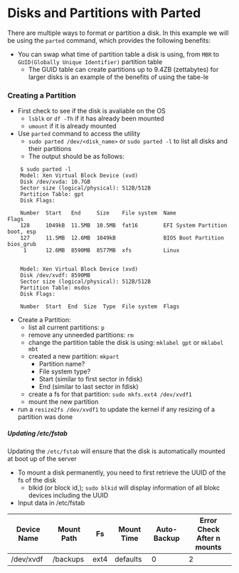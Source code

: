 <h1>Disks and Partitions with Parted</h1>
 
There are multiple ways to format or partition a disk. In this example we will be using the `parted` command, which provides the following benefits:
* You can swap what time of partition table a disk is using, from `MBR` to `GUID(Globally Unique Identifier)` partition table
  - The GUID table can create partitions up to 9.4ZB (zettabytes) for larger disks is an example of the benefits of using the tabe-le
<h3>Creating a Partition</h3>
 
* First check to see if the disk is avaliable on the OS
  - `lsblk` or `df -Th` if it has already been mounted
  - `umount` if it is already mounted
* Use `parted` command to access the utility
  - `sudo parted /dev/<disk_name>` or `sudo parted -l` to list all disks and their partitions
  - The output should be as follows:

```console 
    $ sudo parted -l
    Model: Xen Virtual Block Device (xvd)
    Disk /dev/xvda: 10.7GB
    Sector size (logical/physical): 512B/512B
    Partition Table: gpt
    Disk Flags:

    Number  Start   End     Size    File system  Name                  Flags
    128     1049kB  11.5MB  10.5MB  fat16        EFI System Partition  boot, esp
    127     11.5MB  12.6MB  1049kB               BIOS Boot Partition   bios_grub
     1      12.6MB  8590MB  8577MB  xfs          Linux


    Model: Xen Virtual Block Device (xvd)
    Disk /dev/xvdf: 8590MB
    Sector size (logical/physical): 512B/512B
    Partition Table: msdos
    Disk Flags:

    Number  Start  End  Size  Type  File system  Flags
```

* Create a Partition:
  - list all current partitions: `p`
  - remove any unneeded partitions: `rm`
  - change the partition table the disk is using: `mklabel gpt` or `mklabel mbt`
  - created a new partition: `mkpart`
    * Partition name? 
    * File system type?
    * Start (similar to first sector in fdisk)
    * End (similar to last sector in fdisk)
  - create a fs for that partition: `sudo mkfs.ext4 /dev/xvdf1`
  - mount the new partition
* run a `resize2fs /dev/xvdf1` to update the kernel if any resizing of a partition was done
<h5>Updating /etc/fstab</h5>
 
Updating the `/etc/fstab` will ensure that the disk is automatically mounted at boot up of the server
* To mount a disk permanently, you need to first retrieve the UUID of the fs of the disk
  - blkid (or block id,); `sudo blkid` will display information of all blokc devices including the UUID
* Input data in /etc/fstab

| Device Name | Mount Path | Fs   | Mount Time | Auto-Backup | Error Check After n mounts |
|---          |---         |---   |---         |---          |---                         |
| /dev/xvdf   | /backups   | ext4 | defaults   | 0           | 2                          |
